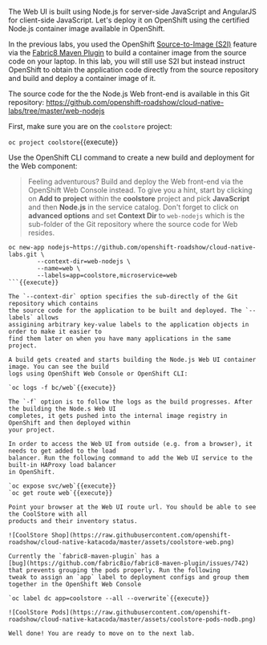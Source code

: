The Web UI is built using Node.js for server-side JavaScript and AngularJS for client-side 
JavaScript. Let's deploy it on OpenShift using the certified Node.js container image available 
in OpenShift. 

In the previous labs, you used the OpenShift 
[Source-to-Image (S2I)](https://docs.openshift.com/container-platform/3.6/architecture/core_concepts/builds_and_image_streams.html#source-build) 
feature via the [Fabric8 Maven Plugin](https://maven.fabric8.io) to build a container image from the 
source code on your laptop. In this lab, you will still use S2I but instead instruct OpenShift 
to obtain the application code directly from the source repository and build and deploy a 
container image of it.

The source code for the the Node.js Web front-end is available in this Git repository: 
<https://github.com/openshift-roadshow/cloud-native-labs/tree/master/web-nodejs>

First, make sure you are on the `coolstore` project:

`oc project coolstore`{{execute}}

Use the OpenShift CLI command to create a new build and deployment for the Web component:

> Feeling adventurous? Build and deploy the Web front-end via the OpenShift Web Console 
> instead. To give you a hint, start by clicking on **Add to project** within the 
> **coolstore** project and pick **JavaScript** and then **Node.js** in the service 
> catalog. Don't forget to click on **advanced options** and set **Context Dir** to `web-nodejs` 
> which is the sub-folder of the Git repository where the source code for Web resides.

```
oc new-app nodejs~https://github.com/openshift-roadshow/cloud-native-labs.git \
        --context-dir=web-nodejs \
        --name=web \
        --labels=app=coolstore,microservice=web
```{{execute}}

The `--context-dir` option specifies the sub-directly of the Git repository which contains 
the source code for the application to be built and deployed. The `--labels` allows 
assigining arbitrary key-value labels to the application objects in order to make it easier to 
find them later on when you have many applications in the same project.

A build gets created and starts building the Node.js Web UI container image. You can see the build 
logs using OpenShift Web Console or OpenShift CLI:

`oc logs -f bc/web`{{execute}}

The `-f` option is to follow the logs as the build progresses. After the building the Node.s Web UI 
completes, it gets pushed into the internal image registry in OpenShift and then deployed within 
your project.

In order to access the Web UI from outside (e.g. from a browser), it needs to get added to the load 
balancer. Run the following command to add the Web UI service to the built-in HAProxy load balancer 
in OpenShift.

`oc expose svc/web`{{execute}}
`oc get route web`{{execute}}

Point your browser at the Web UI route url. You should be able to see the CoolStore with all 
products and their inventory status.

![CoolStore Shop](https://raw.githubusercontent.com/openshift-roadshow/cloud-native-katacoda/master/assets/coolstore-web.png)

Currently the `fabric8-maven-plugin` has a 
[bug](https://github.com/fabric8io/fabric8-maven-plugin/issues/742)
that prevents grouping the pods properly. Run the following 
tweak to assign an `app` label to deployment configs and group them 
together in the OpenShift Web Console

`oc label dc app=coolstore --all --overwrite`{{execute}}

![CoolStore Pods](https://raw.githubusercontent.com/openshift-roadshow/cloud-native-katacoda/master/assets/coolstore-pods-nodb.png)

Well done! You are ready to move on to the next lab.